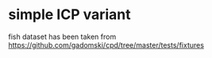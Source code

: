 # simple ICP variant
fish dataset has been taken from https://github.com/gadomski/cpd/tree/master/tests/fixtures


